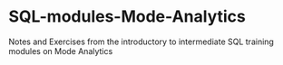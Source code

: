 # SQL-modules-Mode-Analytics
Notes and Exercises from the introductory to intermediate SQL training modules on Mode Analytics
